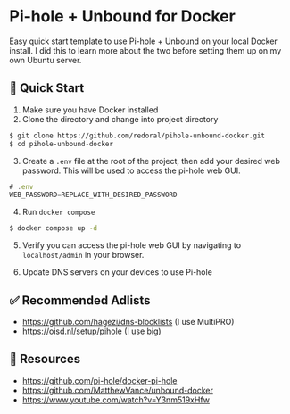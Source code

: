 # Pi-hole + Unbound for Docker

Easy quick start template to use Pi-hole + Unbound on your local Docker install. I did this to learn more about the two before setting them up on my own Ubuntu server.

## 🚀 Quick Start

1. Make sure you have Docker installed
2. Clone the directory and change into project directory

```sh
$ git clone https://github.com/redoral/pihole-unbound-docker.git
$ cd pihole-unbound-docker
```

3. Create a `.env` file at the root of the project, then add your desired web password. This will be used to access the pi-hole web GUI.

```js
# .env
WEB_PASSWORD=REPLACE_WITH_DESIRED_PASSWORD
```

4. Run `docker compose`

```sh
$ docker compose up -d
```

5. Verify you can access the pi-hole web GUI by navigating to `localhost/admin` in your browser.

6. Update DNS servers on your devices to use Pi-hole

## ✅ Recommended Adlists

- https://github.com/hagezi/dns-blocklists (I use MultiPRO)
- https://oisd.nl/setup/pihole (I use big)

## 📕 Resources

- https://github.com/pi-hole/docker-pi-hole
- https://github.com/MatthewVance/unbound-docker
- https://www.youtube.com/watch?v=Y3nm519xHfw
